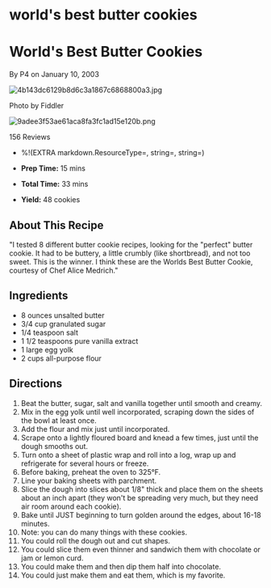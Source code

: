 # world's best butter cookies

# World's Best Butter Cookies

By P4 on January 10, 2003

![4b143dc6129b8d6c3a1867c6868800a3.jpg](../image/4b143dc6129b8d6c3a1867c6868800a3.jpg)

Photo by Fiddler

![9adee3f53ae61aca8fa3fc1ad15e120b.png](../image/9adee3f53ae61aca8fa3fc1ad15e120b.png)

156 Reviews
* %!(EXTRA markdown.ResourceType=, string=, string=)

* **Prep Time:** 15 mins
* **Total Time:** 33 mins
* **Yield:** 48 cookies

## About This Recipe

"I tested 8 different butter cookie recipes, looking for the "perfect" butter cookie. It had to be buttery, a little crumbly (like shortbread), and not too sweet. This is the winner. I think these are the Worlds Best Butter Cookie, courtesy of Chef Alice Medrich."

## Ingredients

* 8 ounces unsalted butter
* 3/4 cup granulated sugar
* 1/4 teaspoon salt
* 1 1/2 teaspoons pure vanilla extract
* 1 large egg yolk
* 2 cups all-purpose flour

## Directions

1. Beat the butter, sugar, salt and vanilla together until smooth and creamy.
2. Mix in the egg yolk until well incorporated, scraping down the sides of the bowl at least once.
3. Add the flour and mix just until incorporated.
4. Scrape onto a lightly floured board and knead a few times, just until the dough smooths out.
5. Turn onto a sheet of plastic wrap and roll into a log, wrap up and refrigerate for several hours or freeze.
6. Before baking, preheat the oven to 325°F.
7. Line your baking sheets with parchment.
8. Slice the dough into slices about 1/8" thick and place them on the sheets about an inch apart (they won't be spreading very much, but they need air room around each cookie).
9. Bake until JUST beginning to turn golden around the edges, about 16-18 minutes.
10. Note: you can do many things with these cookies.
11. You could roll the dough out and cut shapes.
12. You could slice them even thinner and sandwich them with chocolate or jam or lemon curd.
13. You could make them and then dip them half into chocolate.
14. You could just make them and eat them, which is my favorite.
